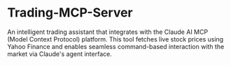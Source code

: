 # Trading-MCP-Server
An intelligent trading assistant that integrates with the Claude AI MCP (Model Context Protocol) platform. This tool fetches live stock prices using Yahoo Finance and enables seamless command-based interaction with the market via Claude's agent interface.
